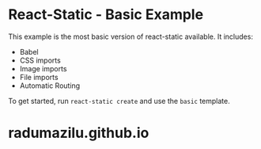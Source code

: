 # React-Static - Basic Example

This example is the most basic version of react-static available. It includes:
- Babel
- CSS imports
- Image imports
- File imports
- Automatic Routing

To get started, run `react-static create` and use the `basic` template.
# radumazilu.github.io
